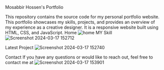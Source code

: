 Mosabbir Hossen's Portfolio

This repository contains the source code for my personal portfolio website. This portfolio showcases my skills, projects, and provides an overview of my experience as a creative designer. It is a responsive website built using HTML, CSS, and JavaScript.
Home
![home](https://github.com/Md-Mosabbir-Hossen-Sabbir/Portfolio-project/assets/156892913/f2901c4c-06aa-435d-b634-921036ade18e)
MY Skill
![Screenshot 2024-03-17 152712](https://github.com/Md-Mosabbir-Hossen-Sabbir/Portfolio-project/assets/156892913/b84a6854-6359-4e29-a87f-978b1cdbba1b)

Latest Project
![Screenshot 2024-03-17 152740](https://github.com/Md-Mosabbir-Hossen-Sabbir/Portfolio-project/assets/156892913/1e79210b-7afe-4792-a5cd-b4dab80ffffa)

Contact If you have any questions or would like to reach out, feel free to contact me at
![Screenshot 2024-03-17 153901](https://github.com/Md-Mosabbir-Hossen-Sabbir/Portfolio-project/assets/156892913/e80f7f76-b419-4a57-95c5-577c2e0e8dd5)
